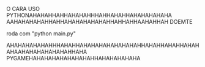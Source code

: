 O CARA USO PYTHONAHAHAHHAHHAHAHAHHHAHHAHAHHAHAHAHAHAHA
AAHAHAHAHAHHAHHAHAHAHAHAHAHHAHHAHHAAHAHHAH
DOEMTE

roda com "python main.py"

AHAHAHAHAHAHHHAHAHHAHAHAHAHAHAHAHAHHAHAHHAHAHHAHAHAHAAHAHAHAHAHAHAHHAHA
PYGAMEHAHAHAHAHAHAHAHAHHAHAHAHAHAHA
